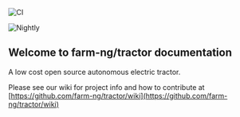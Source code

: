 ![CI](https://github.com/farm-ng/tractor/workflows/CI/badge.svg)

![Nightly](https://github.com/farm-ng/tractor/workflows/Nightly/badge.svg)

## Welcome to farm-ng/tractor documentation

A low cost open source autonomous electric tractor.

Please see our wiki for project info and how to contribute at [https://github.com/farm-ng/tractor/wiki](https://github.com/farm-ng/tractor/wiki)
